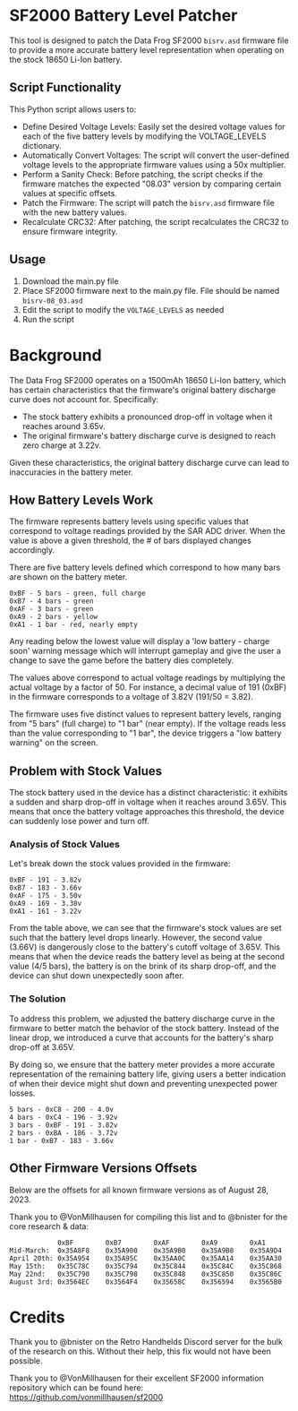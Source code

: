 # SF2000 Battery Level Patcher
This tool is designed to patch the Data Frog SF2000 `bisrv.asd` firmware file to provide a more accurate battery level representation when operating on the stock 18650 Li-Ion battery.

## Script Functionality

This Python script allows users to:

- Define Desired Voltage Levels: Easily set the desired voltage values for each of the five battery levels by modifying the VOLTAGE_LEVELS dictionary.
- Automatically Convert Voltages: The script will convert the user-defined voltage levels to the appropriate firmware values using a 50x multiplier.
- Perform a Sanity Check: Before patching, the script checks if the firmware matches the expected "08.03" version by comparing certain values at specific offsets.
- Patch the Firmware: The script will patch the `bisrv.asd` firmware file with the new battery values.
- Recalculate CRC32: After patching, the script recalculates the CRC32 to ensure firmware integrity.

## Usage

1. Download the main.py file
2. Place SF2000 firmware next to the main.py file. File should be named `bisrv-08_03.asd`
3. Edit the script to modify the `VOLTAGE_LEVELS` as needed
4. Run the script


# Background

The Data Frog SF2000 operates on a 1500mAh 18650 Li-Ion battery, which has certain characteristics that the firmware's original battery discharge curve does not account for. Specifically:

- The stock battery exhibits a pronounced drop-off in voltage when it reaches around 3.65v.
- The original firmware's battery discharge curve is designed to reach zero charge at 3.22v.

Given these characteristics, the original battery discharge curve can lead to inaccuracies in the battery meter.

## How Battery Levels Work

The firmware represents battery levels using specific values that correspond to voltage readings provided by the SAR ADC driver. When the value is above a given threshold, the # of bars displayed changes accordingly. 

There are five battery levels defined which correspond to how many bars are shown on the battery meter.

```
0xBF - 5 bars - green, full charge
0xB7 - 4 bars - green
0xAF - 3 bars - green
0xA9 - 2 bars - yellow
0xA1 - 1 bar - red, nearly empty
```

Any reading below the lowest value will display a 'low battery - charge soon' warning message which will interrupt gameplay and give the user a change to save the game before the battery dies completely.

The values above correspond to actual voltage readings by multiplying the actual voltage by a factor of 50. For instance, a decimal value of 191 (0xBF) in the firmware corresponds to a voltage of 3.82V (191/50 = 3.82).

The firmware uses five distinct values to represent battery levels, ranging from "5 bars" (full charge) to "1 bar" (near empty). If the voltage reads less than the value corresponding to "1 bar", the device triggers a "low battery warning" on the screen.

## Problem with Stock Values

The stock battery used in the device has a distinct characteristic: it exhibits a sudden and sharp drop-off in voltage when it reaches around 3.65V. This means that once the battery voltage approaches this threshold, the device can suddenly lose power and turn off.

### Analysis of Stock Values
Let's break down the stock values provided in the firmware:

```
0xBF - 191 - 3.82v
0xB7 - 183 - 3.66v
0xAF - 175 - 3.50v
0xA9 - 169 - 3.38v
0xA1 - 161 - 3.22v
```

From the table above, we can see that the firmware's stock values are set such that the battery level drops linearly. However, the second value (3.66V) is dangerously close to the battery's cutoff voltage of 3.65V. This means that when the device reads the battery level as being at the second value (4/5 bars), the battery is on the brink of its sharp drop-off, and the device can shut down unexpectedly soon after.

### The Solution

To address this problem, we adjusted the battery discharge curve in the firmware to better match the behavior of the stock battery. Instead of the linear drop, we introduced a curve that accounts for the battery's sharp drop-off at 3.65V.

By doing so, we ensure that the battery meter provides a more accurate representation of the remaining battery life, giving users a better indication of when their device might shut down and preventing unexpected power losses.

```
5 bars - 0xC8 - 200 - 4.0v
4 bars - 0xC4 - 196 - 3.92v
3 bars - 0xBF - 191 - 3.82v
2 bars - 0xBA - 186 - 3.72v
1 bar - 0xB7 - 183 - 3.66v
```

## Other Firmware Versions Offsets

Below are the offsets for all known firmware versions as of August 28, 2023.  

Thank you to @VonMillhausen for compiling this list and to @bnister for the core research & data:

```
            0xBF        0xB7        0xAF        0xA9        0xA1
Mid-March:  0x35A8F8    0x35A900    0x35A9B0    0x35A9B8    0x35A9D4
April 20th: 0x35A954    0x35A95C    0x35AA0C    0x35AA14    0x35AA30
May 15th:   0x35C78C    0x35C794    0x35C844    0x35C84C    0x35C868
May 22nd:   0x35C790    0x35C798    0x35C848    0x35C850    0x35C86C
August 3rd: 0x3564EC    0x3564F4    0x35658C    0x356594    0x3565B0
```

# Credits

Thank you to @bnister on the Retro Handhelds Discord server for the bulk of the research on this. Without their help, this fix would not have been possible.

Thank you to @VonMillhausen for their excellent SF2000 information repository which can be found here: https://github.com/vonmillhausen/sf2000


